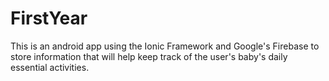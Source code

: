 # FirstYear
This is an android app using the Ionic Framework and Google's Firebase to store information that will help keep track of the user's baby's daily essential activities.
